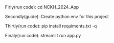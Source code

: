 Firly(run code): cd NCKH_2024_App

Secondly(guide): Create python env for this project

Thirtly(run code): pip install requiments.txt -q

Finaly(run code): streamlit run app.py
